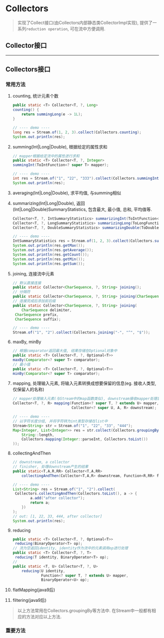 # Collectors

> 实现了Collect接口(由Collectors内部静态类CollectorImpl实现), 提供了一系列`reduction operation`, 可在流中方便调用.

## Collector接口



---




## Collectors接口
### 常用方法
1. counting, 统计元素个数

   ```java
   public static <T> Collector<T, ?, Long>
   counting() {
       return summingLong(e -> 1L);
   }
   
   // ---- demo ----
   long res = Stream.of(1, 2, 3).collect(Collectors.counting);
   System.out.println(res);
   ```
   
2. summing(Int|Long|Double),  根据给定的属性求和

   ```java
   // mapper根据给定流中的属性进行求和
   public static <T> Collector<T, ?, Integer>
   summingInt(ToIntFunction<? super T> mapper);
   
   // ---- demo ----
   int res = Stream.of("1", "22", "333").collect(Collectors.summingInt(String::length));
   System.out.println(res);
   ```

3. averaging(Int|Long|Double), 求平均值, 与summing相似

4. summarizing(Int|Long|Double), 返回(Int|Long|Double)SummaryStatistics, 包含最大, 最小值,  总和, 平均值等.

   ```java
   Collector<T, ?, IntSummaryStatistics> summarizingInt(ToIntFunction<? super T> mapper);
   Collector<T, ?, LongSummaryStatistics> summarizingLong(ToLongFunction<? super T> mapper);
   Collector<T, ?, DoubleSummaryStatistics> summarizingDouble(ToDoubleFunction<? super T> mapper);
   
   // ---- demo ----
   IntSummaryStatistics res = Stream.of(1, 2, 3).collect(Collectors.summarizingInt(a -> a));
   System.out.println(res.getMax());
   System.out.println(res.getAverage());
   System.out.println(res.getCount());
   System.out.println(res.getMin());
   System.out.println(res.getSum());
   ```

5. joining, 连接流中元素

   ```java
   // 默认直接连接
   public static Collector<CharSequence, ?, String> joining();
   // 分隔符
   public static Collector<CharSequence, ?, String> joining(CharSequence delimiter);
   // 连接完成后添加前后缀
   public static Collector<CharSequence, ?, String> joining(
       CharSequence delimiter,
   	CharSequence prefix,
   	CharSequence suffix);
   
   // ---- demo ----
   Stream.of("1", "2").collect(Collectors.joining("-", "^", "$"));
   ```

6. maxBy, minBy

   ```java
   // 根据comparator返回最大值, 结果存储在Optional对象中
   public static <T> Collector<T, ?, Optional<T>>
   maxBy(Comparator<? super T> comparator);
   // 最小值
   public static <T> Collector<T, ?, Optional<T>>
   minBy(Comparator<? super T> comparator);
   ```

7. mapping, 处理输入元素, 将输入元素转换成想要保留的信息(eg. 接收人类型, 仅保留人的名称)

   ```java
   // mapper处理输入元素(与Stream中的map函数类似), downstream接收mapper处理后的值
   Collector<T, ?, R> mapping(Function<? super T, ? extends U> mapper,
                              Collector<? super U, A, R> downstream);
   
   // ---- demo ----
   // 以字符长度分组, 并将字符转为int类型存储在list中
   Stream<String> str = Stream.of("1", "22", "33", "444");
   Map<Integer, List<Integer>> res = str.collect(Collectors.groupingBy(
       String::length, 
       Collectors.mapping(Integer::parseInt, Collectors.toList())
   ));
   ```

8. collectingAndThen

   ```java
   // downstream, a collector
   // finisher, 处理downstream产生的结果
   public static<T,A,R,RR> Collector<T,A,RR> 
       collectingAndThen(Collector<T,A,R> downstream, Function<R,RR> finisher);
   
   // ---- demo ----
   List<String> res = Stream.of("1", "2").collect(
   	Collectors.collectingAndThen(Collectors.toList(), a -> {
           a.add("after collector");
           return a;
       })
   );
   // out: [1, 22, 33, 444, after collector]
   System.out.println(res);
   ```

9. reducing

   ```java
   public static <T> Collector<T, ?, Optional<T>>
   	reducing(BinaryOperator<T> op);
   // 流为空返回identity, identity作为流中的元素调用op进行处理
   public static <T> Collector<T, ?, T>
   	reducing(T identity, BinaryOperator<T> op);
   // 
   public static <T, U> Collector<T, ?, U> 
       reducing(U identity,
                Function<? super T, ? extends U> mapper,
                BinaryOperator<U> op);
   
   ```

10. flatMapping(java9后)

11. filtering(java9后)

> 以上方法常用在Collectors.groupingBy等方法中. 在Stream中一般都有相应的方法对应以上方法.



### 重要方法

